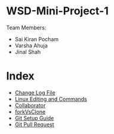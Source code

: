 # WSD-Mini-Project-1
Team Members:
- Sai Kiran Pocham
- Varsha Ahuja
- Jinal Shah



# Index

- [ Change Log File ](changelog.md)
- [Linux Editing and Commands](linuxCommands.md)
- [Collaborator](collaborator.md)
- [forkVsClone](forkVsClone.md)
- [Git Setup Guide](gitSetup.md)
- [Git Pull Request](pullRequest.md)

